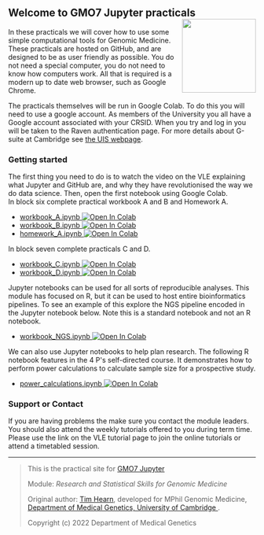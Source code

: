 ## Welcome to GMO7 Jupyter practicals <img src="https://www.dropbox.com/s/ciw27npgqdxk0g6/pgstudytransparentpng.png?dl=1" width="150" height="150" style="float:right">

In these practicals we will cover how to use some simple computational tools for Genomic Medicine. These practicals are hosted on GitHub, and are designed to be as user friendly as possible. You do not need a special computer, you do not need to know how computers work. All that is required is a modern up to date web browser, such as Google Chrome.

The practicals themselves will be run in Google Colab. To do this you will need to use a google account. As members of the University you all have a Google account associated with your CRSID. When you try and log in you will be taken to the Raven authentication page. For more details about G-suite at Cambridge see [the UIS webpage](https://help.uis.cam.ac.uk/news/gsuite-7-05-19).

### Getting started

The first thing you need to do is to watch the video on the VLE explaining what Jupyter and GitHub are, and why they have revolutionised the way we do data science.
Then, open the first notebook using Google Colab.
<br>
In block six complete practical workbook A and B and Homework A.
<br>
* [workbook_A.ipynb ![Open In Colab](https://colab.research.google.com/assets/colab-badge.svg)
  ](https://colab.research.google.com/github/camgenomicmedicine/GMO7-Jupyter/blob/main/Workbook_A.ipynb)
* [workbook_B.ipynb ![Open In Colab](https://colab.research.google.com/assets/colab-badge.svg)
  ](https://colab.research.google.com/github/camgenomicmedicine/GMO7-Jupyter/blob/main/Anscombe_quartet.ipynb)
* [homework_A.ipynb ![Open In Colab](https://colab.research.google.com/assets/colab-badge.svg)
  ](https://colab.research.google.com/github/camgenomicmedicine/GMO7-Jupyter/blob/main/homework_A.ipynb)

In block seven complete practicals C and D.
* [workbook_C.ipynb ![Open In Colab](https://colab.research.google.com/assets/colab-badge.svg)
  ](https://colab.research.google.com/github/camgenomicmedicine/GMO7-Jupyter/blob/main/Workbook_C_Machine_Learning.ipynb)
* [workbook_D.ipynb ![Open In Colab](https://colab.research.google.com/assets/colab-badge.svg)
  ](https://colab.research.google.com/github/camgenomicmedicine/GMO7-Jupyter/blob/main/Workbook_D_Neural_Networks.ipynb)

Jupyter notebooks can be used for all sorts of reproducible analyses. This module has focused on R, but it can be used to host entire bioinformatics pipelines. To see an example of this explore the NGS pipeline encoded in the Jupyter notebook below. Note this is a standard notebook and not an R notebook.
* [workbook_NGS.ipynb ![Open In Colab](https://colab.research.google.com/assets/colab-badge.svg)
  ](https://colab.research.google.com/github/camgenomicmedicine/GMO7-Jupyter/blob/main/NGS.ipynb)

We can also use Jupyter notebooks to help plan research. The following R notebook features in the 4 P's self-directed course. It demonstrates how to perform power calculations to calculate sample size for a prospective study.

* [power_calculations.ipynb ![Open In Colab](https://colab.research.google.com/assets/colab-badge.svg)
  ](https://colab.research.google.com/github/camgenomicmedicine/GMO7-Jupyter/blob/main/Power_calculation.ipynb)

### Support or Contact

If you are having problems the make sure you contact the module leaders. You should also attend the weekly tutorials offered to you during term time. Please use the link on the VLE tutorial page to join the online tutorials or attend a timetabled session.

-------------------------

> This is the practical site for 
> [GMO7 Jupyter](https://camgenomicmedicine.github.io/GMO7-Jupyter/)
>
> Module:
>  *Research and Statistical Skills for Genomic Medicine* 
>
> Original author: [Tim Hearn](https://comparativechrono.org/),
> developed for MPhil Genomic Medicine,
>  [Department of Medical Genetics,
>  University of Cambridge
>  ](https://medgen.medschl.cam.ac.uk/).
>
> Copyright (c) 2022 Department of Medical Genetics


